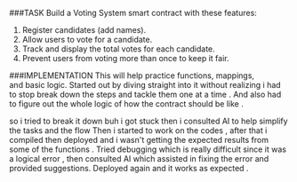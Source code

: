 ###TASK
Build a Voting System smart contract with these features:

1. Register candidates (add names).
2. Allow users to vote for a candidate.
3. Track and display the total votes for each candidate.
4. Prevent users from voting more than once to keep it fair.

###IMPLEMENTATION
This will help practice functions, mappings, and basic logic.
Started out by diving straight into it without realizing i had to stop break down the steps and tackle them one at a time . And also had to figure out the whole logic of how the contract should be like .

so i tried to break it down buh i got stuck then i consulted AI to help simplify the tasks and the flow 
Then i started to work on the codes , after that i compiled then deployed and i wasn't getting the expected results from some of the functions . Tried debugging which is really difficult since it was a logical error , then consulted AI which assisted in fixing the error and provided suggestions. Deployed again and it works as expected .